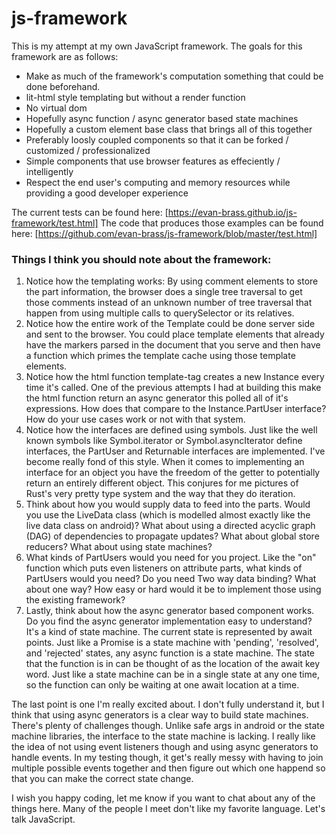 # js-framework
This is my attempt at my own JavaScript framework.  The goals for this framework are as follows:

* Make as much of the framework's computation something that could be done beforehand.
* lit-html style templating but without a render function
* No virtual dom
* Hopefully async function / async generator based state machines
* Hopefully a custom element base class that brings all of this together
* Preferably loosly coupled components so that it can be forked / customized / professionalized
* Simple components that use browser features as effeciently / intelligently
* Respect the end user's computing and memory resources while providing a good developer experience

The current tests can be found here: [https://evan-brass.github.io/js-framework/test.html] 
The code that produces those examples can be found here: [https://github.com/evan-brass/js-framework/blob/master/test.html]

### Things I think you should note about the framework:
1. Notice how the templating works:
By using comment elements to store the part information, the browser does a single tree traversal to get those comments instead of an unknown number of tree traversal that happen from using multiple calls to querySelector or its relatives.
2. Notice how the entire work of the Template could be done server side and sent to the browser.
You could place template elements that already have the markers parsed in the document that you serve and then have a function which primes the template cache using those template elements.
3. Notice how the html function template-tag creates a new Instance every time it's called.
One of the previous attempts I had at building this make the html function return an async generator this polled all of it's expressions.  How does that compare to the Instance.PartUser interface?  How do your use cases work or not with that system.
4. Notice how the interfaces are defined using symbols.
Just like the well known symbols like Symbol.iterator or Symbol.asyncIterator define interfaces, the PartUser and Returnable interfaces are implemented.  I've become really fond of this style.  When it comes to implementing an interface for an object you have the freedom of the getter to potentially return an entirely different object.  This conjures for me pictures of Rust's very pretty type system and the way that they do iteration.
5. Think about how you would supply data to feed into the parts.
Would you use the LiveData class (which is modelled almost exactly like the live data class on android)?  What about using a directed acyclic graph (DAG) of dependencies to propagate updates?  What about global store reducers?  What about using state machines?
6. What kinds of PartUsers would you need for you project.
Like the "on" function which puts even listeners on attribute parts, what kinds of PartUsers would you need?  Do you need Two way data binding?  What about one way?  How easy or hard would it be to implement those using the existing framework?
7. Lastly, think about how the async generator based component works.
Do you find the async generator implementation easy to understand?  It's a kind of state machine.  The current state is represented by await points.  Just like a Promise is a state machine with 'pending', 'resolved', and 'rejected' states, any async function is a state machine.  The state that the function is in can be thought of as the location of the await key word.  Just like a state machine can be in a single state at any one time, so the function can only be waiting at one await location at a time.

The last point is one I'm really excited about.  I don't fully understand it, but I think that using async generators is a clear way to build state machines.  There's plenty of challenges though.  Unlike safe args in android or the state machine libraries, the interface to the state machine is lacking.  I really like the idea of not using event listeners though and using async generators to handle events.  In my testing though, it get's really messy with having to join multiple possible events together and then figure out which one happend so that you can make the correct state change.

I wish you happy coding, let me know if you want to chat about any of the things here.  Many of the people I meet don't like my favorite language.  Let's talk JavaScript.